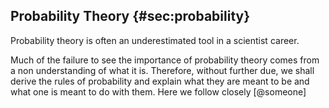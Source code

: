 
## Probability Theory {#sec:probability}

Probability theory is often an underestimated tool in a scientist career.
<!-- To exemplify this statement, we present two quotes from Pierre-Simon Laplace: "It is remarkable that a science, which commenced with a consideration of games of chance, should be elevated to the rank of the most important subjects of human knowledge." and "Probability theory is nothing but common sense reduced to calculation" (both from [@Sivia1998]). -->
Much of the failure to see the importance of probability theory comes from a non understanding of what it is. Therefore, without further due, we shall derive the rules of probability and explain what they are meant to be and what one is meant to do with them. Here we follow closely [@someone]
